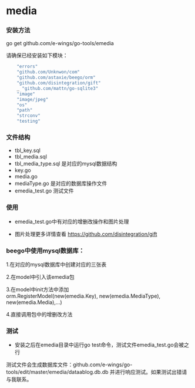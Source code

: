 # media

###	安装方法
go get github.com/e-wings/go-tools/emedia

请确保已经安装如下模块：
```bash
	"errors"
	"github.com/Unknwon/com"
	"github.com/astaxie/beego/orm"
	"github.com/disintegration/gift"
	_ "github.com/mattn/go-sqlite3"
	"image"
	"image/jpeg"
	"os"
	"path"
	"strconv"
	"testing"
```

### 文件结构
* tbl_key.sql
* tbl_media.sql
* tbl_media_type.sql 是对应的mysql数据结构
* key.go
* media.go
* mediaType.go 是对应的数据库操作文件
* emedia_test.go 测试文件

###	使用

* emedia_test.go中有对应的增删改操作和图片处理

* 图片处理更多详情查看 https://github.com/disintegration/gift

###	beego中使用mysql数据库：
1.在对应的mysql数据库中创建对应的三张表

2.在model中引入该emedia包

3.在model中init方法中添加	
orm.RegisterModel(new(emedia.Key), new(emedia.MediaType), new(emedia.Media),...)

4.直接调用包中的增删改方法

###	测试
* 安装之后在emedia目录中运行go test命令，测试文件emedia_test.go会被之行

测试文件会生成数据库文件：github.com/e-wings/go-tools/edit/master/emedia/dataablog.db.db
并进行响应测试。如果测试出错请与我联系。

